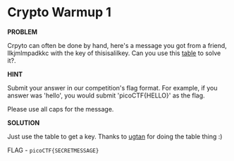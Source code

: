 # Crypto Warmup 1

__PROBLEM__

Crpyto can often be done by hand, here's a message you got from a friend, llkjmlmpadkkc with the key of thisisalilkey. Can you use this [table](./table.txt) to solve it?.

__HINT__

Submit your answer in our competition's flag format. For example, if you answer was 'hello', you would submit 'picoCTF{HELLO}' as the flag.

Please use all caps for the message.

__SOLUTION__

Just use the table to get a key.
Thanks to [ugtan](https://github.com/ugtan) for doing the table thing :)

FLAG - `picoCTF{SECRETMESSAGE}`
